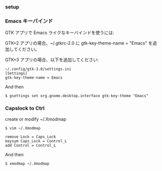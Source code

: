 ### setup

### Emacs キーバインド

GTK アプリで Emacs ライクなキーバインドを使うには:

GTK+2 アプリの場合、~/.gtkrc-2.0 に gtk-key-theme-name = "Emacs" を追加してください。

GTK+3 アプリの場合、以下を追加してください:

```
~/.config/gtk-3.0/settings.ini
[Settings]
gtk-key-theme-name = Emacs
```

And then

```
$ gsettings set org.gnome.desktop.interface gtk-key-theme "Emacs"
```

### Capslock to Ctrl

create or modify ~/.Xmodmap

```
$ vim ~/.Xmodmap
```

```
remove Lock = Caps_Lock
keysym Caps_Lock = Control_L
add Control = Control_L
```

And then

```
$ xmodmap ~/.Xmodmap
```
